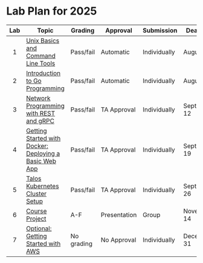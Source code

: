 # Lab Plan for 2025

|  Lab  | Topic                                                       | Grading    | Approval     | Submission   | Deadline     |
| :---: | ----------------------------------------------------------- | ---------- | ------------ | ------------ | ------------ |
|   1   | [Unix Basics and Command Line Tools][1]                     | Pass/fail  | Automatic    | Individually | August 22    |
|   2   | [Introduction to Go Programming][2]                         | Pass/fail  | Automatic    | Individually | August 29    |
|   3   | [Network Programming with REST and gRPC][3]                 | Pass/fail  | TA Approval  | Individually | September 12 |
|   4   | [Getting Started with Docker: Deploying a Basic Web App][4] | Pass/fail  | TA Approval  | Individually | September 19 |
|   5   | [Talos Kubernetes Cluster Setup][5]                         | Pass/fail  | TA Approval  | Individually | September 26 |
|   6   | [Course Project][6]                                         | A-F        | Presentation | Group        | November 14  |
|   7   | [Optional: Getting Started with AWS][7]                     | No grading | No Approval  | Individually | December 31  |

[1]: https://github.com/dat515-2025/assignments/tree/main/1unix
[2]: https://github.com/dat515-2025/assignments/tree/main/2go
[3]: https://github.com/dat515-2025/assignments/tree/main/3net
[4]: https://github.com/dat515-2025/assignments/tree/main/4docker
[5]: https://github.com/dat515-2025/assignments/tree/main/5kube
[6]: https://github.com/dat515-2025/assignments/tree/main/6project
[7]: https://github.com/dat515-2025/assignments/tree/main/7aws
